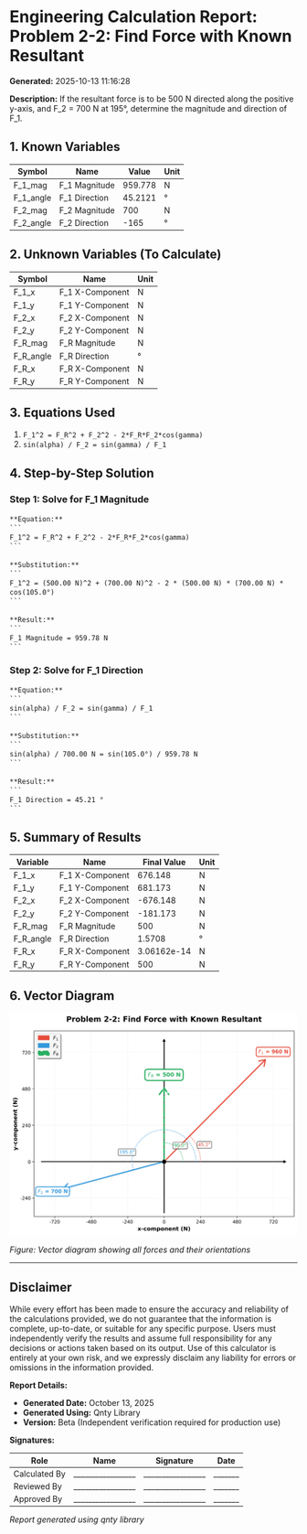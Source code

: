 # Engineering Calculation Report: Problem 2-2: Find Force with Known Resultant

**Generated:** 2025-10-13 11:16:28

**Description:** 
    If the resultant force is to be 500 N directed along the positive y-axis,
    and F_2 = 700 N at 195°, determine the magnitude and direction of F_1.
    

## 1. Known Variables

| Symbol | Name | Value | Unit |
|--------|------|-------|------|
| F_1_mag | F_1 Magnitude | 959.778 | N |
| F_1_angle | F_1 Direction | 45.2121 | ° |
| F_2_mag | F_2 Magnitude | 700 | N |
| F_2_angle | F_2 Direction | -165 | ° |

## 2. Unknown Variables (To Calculate)

| Symbol | Name | Unit |
|--------|------|------|
| F_1_x | F_1 X-Component | N |
| F_1_y | F_1 Y-Component | N |
| F_2_x | F_2 X-Component | N |
| F_2_y | F_2 Y-Component | N |
| F_R_mag | F_R Magnitude | N |
| F_R_angle | F_R Direction | ° |
| F_R_x | F_R X-Component | N |
| F_R_y | F_R Y-Component | N |

## 3. Equations Used

1. `F_1^2 = F_R^2 + F_2^2 - 2*F_R*F_2*cos(gamma)`
2. `sin(alpha) / F_2 = sin(gamma) / F_1`

## 4. Step-by-Step Solution

### Step 1: Solve for F_1 Magnitude

    **Equation:**
    ```
    F_1^2 = F_R^2 + F_2^2 - 2*F_R*F_2*cos(gamma)
    ```

    **Substitution:**
    ```
    F_1^2 = (500.00 N)^2 + (700.00 N)^2 - 2 * (500.00 N) * (700.00 N) * cos(105.0°)
    ```

    **Result:**
    ```
    F_1 Magnitude = 959.78 N
    ```

### Step 2: Solve for F_1 Direction

    **Equation:**
    ```
    sin(alpha) / F_2 = sin(gamma) / F_1
    ```

    **Substitution:**
    ```
    sin(alpha) / 700.00 N = sin(105.0°) / 959.78 N
    ```

    **Result:**
    ```
    F_1 Direction = 45.21 °
    ```

## 5. Summary of Results

| Variable | Name | Final Value | Unit |
|----------|------|-------------|------|
| F_1_x | F_1 X-Component | 676.148 | N |
| F_1_y | F_1 Y-Component | 681.173 | N |
| F_2_x | F_2 X-Component | -676.148 | N |
| F_2_y | F_2 Y-Component | -181.173 | N |
| F_R_mag | F_R Magnitude | 500 | N |
| F_R_angle | F_R Direction | 1.5708 | ° |
| F_R_x | F_R X-Component | 3.06162e-14 | N |
| F_R_y | F_R Y-Component | 500 | N |

## 6. Vector Diagram

![Vector Diagram](Problem_2-2_Find_Force_with_Known_Resultant_diagram.png)

*Figure: Vector diagram showing all forces and their orientations*


---

## Disclaimer

While every effort has been made to ensure the accuracy and reliability of the calculations provided, we do not guarantee that the information is complete, up-to-date, or suitable for any specific purpose. Users must independently verify the results and assume full responsibility for any decisions or actions taken based on its output. Use of this calculator is entirely at your own risk, and we expressly disclaim any liability for errors or omissions in the information provided.

**Report Details:**
- **Generated Date:** October 13, 2025
- **Generated Using:** Qnty Library
- **Version:** Beta (Independent verification required for production use)

**Signatures:**

| Role | Name | Signature | Date |
|------|------|-----------|------|
| Calculated By | _________________ | _________________ | _______ |
| Reviewed By | _________________ | _________________ | _______ |
| Approved By | _________________ | _________________ | _______ |

*Report generated using qnty library*